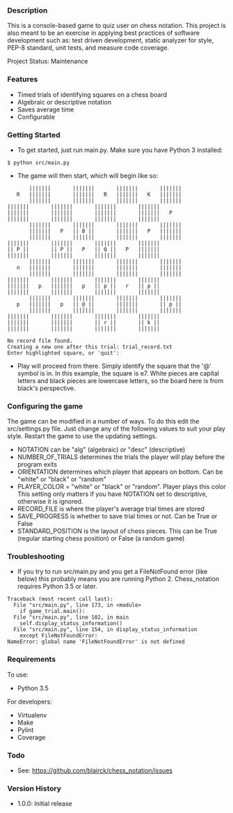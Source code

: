 ### Description ###
This is a console-based game to quiz user on chess notation. This project is
also meant to be an exercise in applying best practices of software
development such as: test driven development, static analyzer for
style, PEP-8 standard, unit tests, and measure code coverage.

Project Status: Maintenance

### Features ###
* Timed trials of identifying squares on a chess board
* Algebraic or descriptive notation
* Saves average time
* Configurable

### Getting Started ###
* To get started, just run main.py. Make sure you have Python 3 installed:

```
$ python src/main.py
```

* The game will then start, which will begin like so:

```
       |||||||       |||||||       |||||||       |||||||
   R   |||||||       |||||||   R   |||||||   K   |||||||
       |||||||       |||||||       |||||||       |||||||
|||||||       |||||||       |||||||       |||||||       
|||||||       |||||||       |||||||       |||||||   P   
|||||||       |||||||       |||||||       |||||||       
       |||||||       |||||||       |||||||       |||||||
       |||||||   P   || B ||       |||||||   P   |||||||
       |||||||       |||||||       |||||||       |||||||
|||||||       |||||||       |||||||       |||||||       
|| P ||       || P ||   P   || Q ||   P   |||||||       
|||||||       |||||||       |||||||       |||||||       
       |||||||       |||||||       |||||||       |||||||
   n   |||||||       |||||||       |||||||       |||||||
       |||||||       |||||||       |||||||       |||||||
|||||||       |||||||       |||||||       |||||||       
|||||||   p   |||||||   p   || p ||   r   || p ||       
|||||||       |||||||       |||||||       |||||||       
       |||||||       |||||||       |||||||       |||||||
   p   |||||||   p   || @ ||       |||||||       || p ||
       |||||||       |||||||       |||||||       |||||||
|||||||       |||||||       |||||||       |||||||       
|||||||       |||||||       || r ||       || k ||       
|||||||       |||||||       |||||||       |||||||       

No record file found.
Creating a new one after this trial: trial_record.txt
Enter highlighted square, or 'quit': 
```

* Play will proceed from there. Simply identify the square that the '@' symbol
is in. In this example, the square is e7.  White pieces are capital letters and
black pieces are lowercase letters, so the board here is from black's
perspective.

### Configuring the game ###
The game can be modified in a number of ways. To do this edit the
src/settings.py file. Just change any of the following values to suit your
play style. Restart the game to use the updating settings. 
* NOTATION can be "alg" (algebraic) or "desc" (descriptive)
* NUMBER_OF_TRIALS determines the trials the player will play before the
program exits
* ORIENTATION determines which player that appears on bottom. Can be "white" or
"black" or "random"
* PLAYER_COLOR = "white" or "black" or "random". Player plays this color This
setting only matters if you have NOTATION set to descriptive, otherwise it is
ignored.
* RECORD_FILE is where the player's average trial times are stored
* SAVE_PROGRESS is whether to save trial times or not. Can be True or False
* STANDARD_POSITION is the layout of chess pieces. This can be True (regular
starting chess position) or False (a random game)

### Troubleshooting ###
* If you try to run src/main.py and you get a FileNotFound error (like below) this probably means you are running Python 2. Chess_notation requires Python 3.5 or
later.
```
Traceback (most recent call last):
  File "src/main.py", line 173, in <module>
    if game_trial.main():
  File "src/main.py", line 102, in main
    self.display_status_information()
  File "src/main.py", line 154, in display_status_information
    except FileNotFoundError:
NameError: global name 'FileNotFoundError' is not defined
```

### Requirements ###
To use:
* Python 3.5

For developers:
* Virtualenv
* Make
* Pylint
* Coverage

### Todo ###
* See: https://github.com/blairck/chess_notation/issues

### Version History ###
* 1.0.0: Initial release